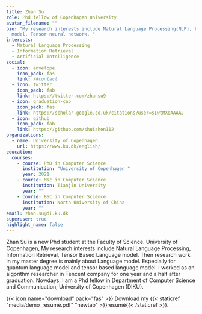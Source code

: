 ```yaml
---
title: Zhan Su
role: Phd fellow of Copenhagen University
avatar_filename: ""
bio: "My research interests include Natural Language Processing(NLP), Language
  model, Tensor neural network. "
interests:
  - Natural Language Processing
  - Information Retrieval
  - Artificial Intelligence
social:
  - icon: envelope
    icon_pack: fas
    link: /#contact
  - icon: twitter
    icon_pack: fab
    link: https://twitter.com/zhansu9
  - icon: graduation-cap
    icon_pack: fas
    link: https://scholar.google.co.uk/citations?user=sIwtMXoAAAAJ
  - icon: github
    icon_pack: fab
    link: https://github.com/shuishen112
organizations:
  - name: University of Copenhagen
    url: https://www.ku.dk/english/
education:
  courses:
    - course: PhD in Computer Science
      institution: "University of Copenhagen "
      year: 2021
    - course: Msc in Computer Science
      institution: Tianjin University
      year: ""
    - course: BSc in Computer Science
      institution: North University of China
      year: ""
email: zhan.su@di.ku.dk
superuser: true
highlight_name: false
---
```

Zhan Su is a new Phd student at the Faculty of Science. University of Copenhagen, My research interests include Natural Language Processing, Information Retrieval, Tensor Based Language model. Then research work in my master degree is mainly about Language model. Especially for quantum language model and tensor based language model. I worked as an algorithm researcher in Tencent company for one year and a half after graduation. Nowdays, I am a Phd fellow in Department of Computer Science and Communication, University of Copenhagen (DIKU).

{{< icon name="download" pack="fas" >}} Download my {{< staticref "media/demo_resume.pdf" "newtab" >}}resumé{{< /staticref >}}.